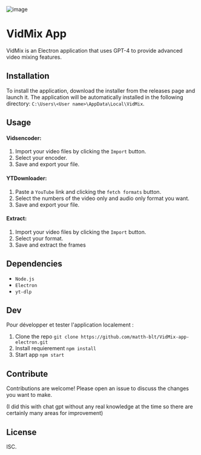 ![image](https://github.com/user-attachments/assets/db444318-d92c-408d-8e99-efd2a3f07996)


# VidMix App

VidMix is ​​an Electron application that uses GPT-4 to provide advanced video mixing features.

## Installation

To install the application, download the installer from the releases page and launch it. The application will be automatically installed in the following directory: `C:\Users\<User name>\AppData\Local\VidMix`.

## Usage
#### Vidsencoder:
1. Import your video files by clicking the `Import` button.
2. Select your encoder.
3. Save and export your file.
   
#### YTDownloader:
1. Paste a `YouTube` link and clicking the `fetch formats` button.
2. Select the numbers of the video only and audio only format you want.
3. Save and export your file.
   
#### Extract:
1. Import your video files by clicking the `Import` button.
2. Select your format.
3. Save and extract the frames

## Dependencies

- `Node.js`
- `Electron`
- `yt-dlp`

## Dev

Pour développer et tester l'application localement :

1. Clone the repo `git clone https://github.com/matth-blt/VidMix-app-electron.git`
2. Install requierement `npm install`
3. Start app `npm start`

## Contribute

Contributions are welcome! Please open an issue to discuss the changes you want to make.

(I did this with chat gpt without any real knowledge at the time so there are certainly many areas for improvement)

## License

ISC.
